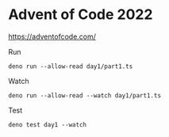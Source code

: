 # Advent of Code 2022

https://adventofcode.com/

Run
```
deno run --allow-read day1/part1.ts
```

Watch
```
deno run --allow-read --watch day1/part1.ts
```

Test
```
deno test day1 --watch
```
